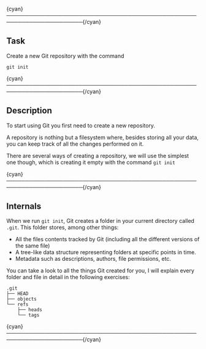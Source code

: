 {cyan}──────────────────────────────────────────────────────────────────────{/cyan}

## Task

Create a new Git repository with the command
```
git init
```

{cyan}──────────────────────────────────────────────────────────────────────{/cyan}

## Description

To start using Git you first need to create a new repository.

A repository is nothing but a filesystem where, besides storing all your data, you can keep track of all the changes performed on it.

There are several ways of creating a repository, we will use the simplest one though, which is creating it empty with the command `git init`

{cyan}──────────────────────────────────────────────────────────────────────{/cyan}

## Internals

When we run `git init`, Git creates a folder in your current directory called `.git`. This folder stores, among other things:
* All the files contents tracked by Git (including all the different versions of the same file)
* A tree-like data structure representing folders at specific points in time.
* Metadata such as descriptions, authors, file permissions, etc.

You can take a look to all the things Git created for you, I will explain every folder and file in detail in the following exercises:
```
.git
├── HEAD
├── objects
└── refs
    ├── heads
    └── tags
```

{cyan}──────────────────────────────────────────────────────────────────────{/cyan}
